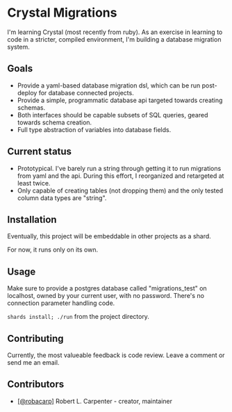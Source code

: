 # Crystal Migrations

I'm learning Crystal (most recently from ruby). As an exercise in learning to code in a stricter, compiled environment, I'm building a database migration system.

## Goals

- Provide a yaml-based database migration dsl, which can be run post-deploy for database connected projects.
- Provide a simple, programmatic database api targeted towards creating schemas.
- Both interfaces should be capable subsets of SQL queries, geared towards schema creation.
- Full type abstraction of variables into database fields.

## Current status

- Prototypical. I've barely run a string through getting it to run migrations from yaml and the api. During this effort, I reorganized and retargeted at least twice.
- Only capable of creating tables (not dropping them) and the only tested column data types are "string".

## Installation

Eventually, this project will be embeddable in other projects as a shard.

For now, it runs only on its own.

## Usage

Make sure to provide a postgres database called "migrations_test" on localhost, owned by your current user, with no password. There's no connection parameter handling code.

```shards install; ./run``` from the project directory.

## Contributing

Currently, the most valueable feedback is code review. Leave a comment or send me an email.

## Contributors

- [[@robacarp]](https://bitbucket.com/robacarp) Robert L. Carpenter - creator, maintainer
